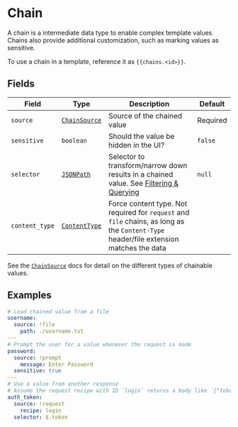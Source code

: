 # Chain

A chain is a intermediate data type to enable complex template values. Chains also provide additional customization, such as marking values as sensitive.

To use a chain in a template, reference it as `{{chains.<id>}}`.

## Fields

| Field          | Type                                                                                   | Description                                                                                                                            | Default  |
| -------------- | -------------------------------------------------------------------------------------- | -------------------------------------------------------------------------------------------------------------------------------------- | -------- |
| `source`       | [`ChainSource`](./chain_source.md)                                                     | Source of the chained value                                                                                                            | Required |
| `sensitive`    | `boolean`                                                                              | Should the value be hidden in the UI?                                                                                                  | `false`  |
| `selector`     | [`JSONPath`](https://www.ietf.org/archive/id/draft-goessner-dispatch-jsonpath-00.html) | Selector to transform/narrow down results in a chained value. See [Filtering & Querying](../../user_guide/filter_query.md)             | `null`   |
| `content_type` | [`ContentType`](./content_type.md)                                                     | Force content type. Not required for `request` and `file` chains, as long as the `Content-Type` header/file extension matches the data |          |

See the [`ChainSource`](./chain_source.md) docs for detail on the different types of chainable values.

## Examples

```yaml
# Load chained value from a file
username:
  source: !file
    path: ./username.txt
---
# Prompt the user for a value whenever the request is made
password:
  source: !prompt
    message: Enter Password
  sensitive: true
---
# Use a value from another response
# Assume the request recipe with ID `login` returns a body like `{"token": "foo"}`
auth_token:
  source: !request
    recipe: login
  selector: $.token
```
